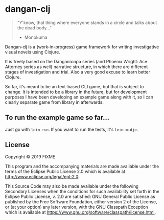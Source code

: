 # dangan-clj

> "Y'know, that thing where everyone stands in a circle and talks about the dead body..."
> - Monokuma

Dangan-clj is a (work-in-progress) game framework for writing investigative visual novels using Clojure.

It is freely based on the Danganronpa series (and Phoenix Wright: Ace Attorney series as well) narrative structure, in which there are different stages of investigation and trial. Also a very good excuse to learn better Clojure.

So far, it's meant to be an text-based CLI game, but that is subject to change. It is intended to be a library in the future, but for development purposes I have been developing an example game along with it, so I can clearly separate game from library in afterwards.

## To run the example game so far...

Just go with `lein run`.
If you want to run the tests, it's `lein midje`.

## License

Copyright © 2019 FIXME

This program and the accompanying materials are made available under the
terms of the Eclipse Public License 2.0 which is available at
http://www.eclipse.org/legal/epl-2.0.

This Source Code may also be made available under the following Secondary
Licenses when the conditions for such availability set forth in the Eclipse
Public License, v. 2.0 are satisfied: GNU General Public License as published by
the Free Software Foundation, either version 2 of the License, or (at your
option) any later version, with the GNU Classpath Exception which is available
at https://www.gnu.org/software/classpath/license.html.
